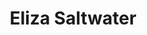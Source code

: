 ---
layout: reference
category: person
title: Eliza Saltwater
species: Human
aspects:
  - name: Charting Stars and Chaos
  - name: Stars Don’t Lie, but People Do
  - name: Eyes Like a Star Map
  - name: Drift in the Deep
  - name: Risk It All for the Treasure
sections:
  - title: Appearance 
    content: >-
      Eliza has weathered skin and an intricate star map tattooed on her arm. She carries a sextant-like magical tool
      for astral navigation.
  - title: Background
    content: >-
      Eliza grew up among pirates, learning the trade routes and hidden paths of the astral plane. She’s an expert at
      navigating astral drops, especially those requiring unconventional routes.
---